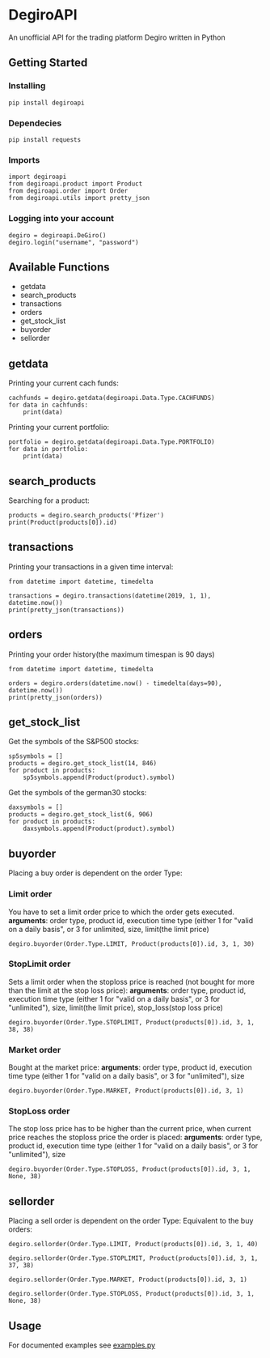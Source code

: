 # DegiroAPI
An unofficial API for the trading platform Degiro written in Python

## Getting Started

### Installing
```
pip install degiroapi
```
### Dependecies
```
pip install requests
```
### Imports
```
import degiroapi
from degiroapi.product import Product
from degiroapi.order import Order
from degiroapi.utils import pretty_json
```
### Logging into your account
```
degiro = degiroapi.DeGiro()
degiro.login("username", "password")
```
## Available Functions
* getdata
* search_products
* transactions
* orders
* get_stock_list
* buyorder
* sellorder
## getdata
Printing your current cach funds:
```
cachfunds = degiro.getdata(degiroapi.Data.Type.CACHFUNDS)
for data in cachfunds:
    print(data)
```
Printing your current portfolio:
```
portfolio = degiro.getdata(degiroapi.Data.Type.PORTFOLIO)
for data in portfolio:
    print(data)
```
## search_products
Searching for a product:
```
products = degiro.search_products('Pfizer')
print(Product(products[0]).id)
```
## transactions
Printing your transactions in a given time interval:
```
from datetime import datetime, timedelta

transactions = degiro.transactions(datetime(2019, 1, 1), datetime.now())
print(pretty_json(transactions))
```
## orders
Printing your order history(the maximum timespan is 90 days)
```
from datetime import datetime, timedelta

orders = degiro.orders(datetime.now() - timedelta(days=90), datetime.now())
print(pretty_json(orders))
```
## get_stock_list
Get the symbols of the S&P500 stocks:
```
sp5symbols = []
products = degiro.get_stock_list(14, 846)
for product in products:
    sp5symbols.append(Product(product).symbol)
```
Get the symbols of the german30 stocks:
```
daxsymbols = []
products = degiro.get_stock_list(6, 906)
for product in products:
    daxsymbols.append(Product(product).symbol)
```
## buyorder
Placing a buy order is dependent on the order Type:

### Limit order 
You have to set a limit order price to which the order gets executed.
**arguments**: order type, product id, execution time type (either 1 for "valid on a daily basis", or 3 for unlimited, size, limit(the limit price)
```
degiro.buyorder(Order.Type.LIMIT, Product(products[0]).id, 3, 1, 30)
```

### StopLimit order
Sets a limit order when the stoploss price is reached (not bought for more than the limit at the stop loss price):
**arguments**: order type, product id, execution time type (either 1 for "valid on a daily basis", or 3 for "unlimited"), size, limit(the limit price), stop_loss(stop loss price)
```
degiro.buyorder(Order.Type.STOPLIMIT, Product(products[0]).id, 3, 1, 38, 38)
```

### Market order
Bought at the market price:
**arguments**: order type, product id, execution time type (either 1 for "valid on a daily basis", or 3 for "unlimited"), size
```
degiro.buyorder(Order.Type.MARKET, Product(products[0]).id, 3, 1)
```

### StopLoss order
The stop loss price has to be higher than the current price, when current price reaches the stoploss price the order is placed:
**arguments**: order type, product id, execution time type (either 1 for "valid on a daily basis", or 3 for "unlimited"), size
```
degiro.buyorder(Order.Type.STOPLOSS, Product(products[0]).id, 3, 1, None, 38)
```

## sellorder
Placing a sell order is dependent on the order Type:
Equivalent to the buy orders:
```
degiro.sellorder(Order.Type.LIMIT, Product(products[0]).id, 3, 1, 40)
```

```
degiro.sellorder(Order.Type.STOPLIMIT, Product(products[0]).id, 3, 1, 37, 38)
```

```
degiro.sellorder(Order.Type.MARKET, Product(products[0]).id, 3, 1)
```

```
degiro.sellorder(Order.Type.STOPLOSS, Product(products[0]).id, 3, 1, None, 38)
```


## Usage
For documented examples see [examples.py](https://github.com/lolokraus/DegiroAPI/blob/master/examples/examples.py)




